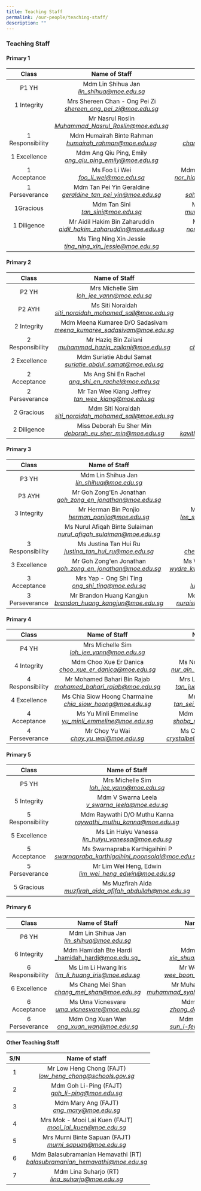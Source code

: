 ```yaml
---
title: Teaching Staff
permalink: /our-people/teaching-staff/
description: ""
---
```

### Teaching Staff

#### Primary 1

| Class 	| Name of Staff<br> 	| Name of Staff 	|
|:---:	|:---:	|:---:	|
|  P1 YH 	| Mdm Lin Shihua Jan<br>_[lin\_shihua@moe.edu.sg](mailto:lin_shihua@moe.edu.sg)_ 	|  	|
|  1 Integrity 	| Mrs Shereen Chan - Ong Pei Zi<br>_[shereen_ong_pei_zi@moe.edu.sg](mailto:shereen_ong_pei_zi@moe.edu.sg)_ 	|  Mdm He Jingwen<br>_[he_jingwen@moe.edu.sg](mailto:he_jingwen@moe.edu.sg)_|
| |Mr Nasrul Roslin<br> _[Muhammad_Nasrul_Roslin@moe.edu.sg](mailto:Muhammad_Nasrul_Roslin@moe.edu.sg)_  | |
| 1 Responsibility 	| Mdm Humairah Binte Rahman <br>_[humairah_rahman@moe.edu.sg](mailto:HUMAIRAH_RAHMAN@moe.edu.sg)_ 	| Mrs Dawn Kuah<br>_[chan_wee_teng_dawn@moe.edu.sg](mailto:chan_wee_teng_dawn@moe.edu.sg)_ 	|
|  1 Excellence 	|   Mdm Ang Qiu Ping, Emily<br>_[ang_qiu_ping_emily@moe.edu.sg](mailto:ang_qiu_ping_emily@moe.edu.sg)_  	| Mdm Yap Lay Hong <br>[yap_lay_hong@moe.edu.sg](mailto:yap_lay_hong@moe.edu.sg) 	|
|  1 Acceptance 	| Ms Foo Li Wei<br>_[foo_li_wei@moe.edu.sg](mailto:foo_li_wei@moe.edu.sg)_   	|  Mdm Nor Hidayah Bte Abdul Rahman <br>_[nor_hidayah_abdul_rahman@moe.edu.sg](mailto:nor_hidayah_abdul_rahman@moe.edu.sg)_ 	|
|  1 Perseverance 	| Mdm Tan Pei Yin Geraldine<br>_[geraldine_tan_pei_yin@moe.edu.sg](mailto:geraldine_tan_pei_yin@moe.edu.sg)_ 	| Mr Saharudin B Osman<br>_[saharudin_b_osman@moe.edu.sg](mailto:saharudin_b_osman@moe.edu.sg)_ 	|
|  1Gracious 	| Mdm Tan Sini<br>_[tan_sini@moe.edu.sg](mailto:tan_sini@moe.edu.sg)_ 	| Mdm Muneera Bte Abu Bakar<br>_[muneera_abu_bakar@moe.edu.sg](mailto:muneera_abu_bakar@moe.edu.sg)_ 	| 
|  1 Diligence 	| Mr Aidil Hakim Bin Zaharuddin<br>_[aidil_hakim_zaharuddin@moe.edu.sg](mailto:aidil_hakim_zaharuddin@moe.edu.sg)_   	| Mdm Norlila Bte Abdul Ghani<br>_[norlila_abdul_ghani@moe.edu.sg](mailto:norlila_abdul_ghani@moe.edu.sg)_|
| | Ms Ting Ning Xin Jessie<br>_[ting_ning_xin_jessie@moe.edu.sg](mailto:ting_ning_xin_jessie@moe.edu.sg)_   	| |


#### Primary 2

| Class 	| Name of Staff 	| Name of Staff 	|
|:---:	|:---:	|:---:	|
| P2 YH 	| Mrs Michelle Sim<br>_[loh_jee_yann@moe.edu.sg](mailto:loh_jee_yann@moe.edu.sg)_<br> 	|  	|
| P2 AYH 	| Ms Siti Noraidah <br>_[siti_noraidah_mohamed_sall@moe.edu.sg](mailto:siti_noraidah_mohamed_sall@moe.edu.sg)_<br> 	|  	|
| 2 Integrity  	| Mdm Meena Kumaree D/O Sadasivam<br>_[meena_kumaree_sadasivam@moe.edu.sg](mailto:meena_kumaree_sadasivam@moe.edu.sg)_ 	| |
| 2 Responsibility 	| Mr Haziq Bin Zailani<br>_[muhammad_haziq_zailani@moe.edu.sg](mailto:muhammad_haziq_zailani@moe.edu.sg)_ 	| Ms Chu Yun Li Lynnette<br>_[chu_yun_li_lynnette@moe.edu.sg](mailto:chu_yun_li_lynnette@moe.edu.sg)_  	|
|  2 Excellence 	| Mdm Suriatie Abdul Samat<br>_[suriatie_abdul_samat@moe.edu.sg](mailto:suriatie_abdul_samat@moe.edu.sg)_ 	| Ms Grace Tan<br>_[grace_tan@moe.edu.sg](mailto:grace_tan@moe.edu.sg)_ 	|
|  2 Acceptance 	|  Ms Ang Shi En Rachel<br>_[ang_shi_en_rachel@moe.edu.sg](mailto:ang_shi_en_rachel@moe.edu.sg)_   	| |
|  2 Perseverance 	| Mr Tan Wee Kiang Jeffrey<br>_[tan_wee_kiang@moe.edu.sg](mailto:tan_wee_kiang@moe.edu.sg)_ 	| Mdm Chen Xiang<br>_[chen_xiang@moe.edu.sg](mailto:chen_xiang@moe.edu.sg)_ 	|
|  2 Gracious 	| Mdm Siti Noraidah <br>_[siti_noraidah_mohamed_sall@moe.edu.sg](mailto:siti_noraidah_mohamed_sall@moe.edu.sg)_	| Mr Yan Teck Whye<br>_[yan_teck_whye@moe.edu.sg](mailto:yan_teck_whye@moe.edu.sg)_  	|
|  2 Diligence  	| Miss Deborah Eu Sher Min<br>_[deborah\_eu\_sher\_min@moe.edu.sg](mailto:deborah_eu_sher_min@moe.edu.sg)_ 	|  Ms Kavitha Soundarapandian<br>_[kavitha_soundarapandian@moe.edu.sg](mailto:kavitha_soundarapandian@moe.edu.sg)_  	|

#### Primary 3

| Class 	| Name of Staff 	| Name of Staff 	|
|:---:	|:---:	|:---:	|
| P3 YH 	| Mdm Lin Shihua Jan<br>_[lin_shihua@moe.edu.sg](mailto:lin_shihua@moe.edu.sg)_   	| <br>  	|
| P3 AYH 	| Mr Goh Zong'En Jonathan<br>_[goh_zong_en_jonathan@moe.edu.sg](mailto:goh_zong_en_jonathan@moe.edu.sg)_   	| <br>  	|
|  3 Integrity 	| Mr Herman Bin Ponjio<br>_[herman_ponijo@moe.edu.sg](mailto:herman_ponijo@moe.edu.sg)_ 	| Mdm Lee Siew Teng <br>_[lee_siew_teng@moe.edu.sg](mailto:lee_siew_teng@moe.edu.sg)_ 	|
| 	| Ms Nurul Afiqah Binte Sulaiman<br>_[nurul_afiqah_sulaiman@moe.edu.sg](mailto:nurul_afiqah_sulaiman@moe.edu.sg)_ 	|	|
| 3 Responsibility 	| Ms Justina Tan Hui Ru<br>_[justina_tan_hui_ru@moe.edu.sg](mailto:justina_tan_hui_ru@moe.edu.sg)_  	| Mdm Chen Liqin<br>_[chen_li_qin@moe.edu.sg](mailto:chen_li_qin@moe.edu.sg)_   	|
|    3 Excellence 	| Mr Goh Zong'en Jonathan<br>_[goh_zong_en_jonathan@moe.edu.sg](mailto:goh_zong_en_jonathan@moe.edu.sg)_ 	| Ms Wydre Kwek Wei Ting<br>_[wydre_kwek_wei_ting@moe.edu.sg](mailto:wydre_kwek_wei_ting@moe.edu.sg)_ 	|
|  3 Acceptance 	| Mrs Yap - Ong Shi Ting<br>_[ong_shi_ting@moe.edu.sg](mailto:ong_shi_ting@moe.edu.sg)_ 	| Ms Lu Ying<br>_[lu_ying@moe.edu.sg](mailto:lu_ying@moe.edu.sg)_ 	|
|   3 Perseverance 	| Mr Brandon Huang Kangjun<br>_[brandon_huang_kangjun@moe.edu.sg](mailto:brandon_huang_kangjun@moe.edu.sg)_ 	|  Mdm Nuraishah Jamal <br>_[nuraishah_jamal@moe.edu.sg](mailto:nuraishah_jamal@moe.edu.sg)_ 	|

#### Primary 4

| Class 	| Name of Staff 	| Name of Staff 	|
|:---:	|:---:	|:---:	|
| P4 YH 	| Mrs Michelle Sim<br>_[loh_jee_yann@moe.edu.sg](mailto:loh_jee_yann@moe.edu.sg)_ 	|  	|
|  4 Integrity 	| Mdm Choo Xue Er Danica<br> _[choo_xue_er_danica@moe.edu.sg](mailto:choo_xue_er_danica@moe.edu.sg)_  	| Ms Nur Ain Binti Borhan<br>_[nur_ain_borhan@moe.edu.sg](mailto:nur_ain_borhan@moe.edu.sg)_ 	|
| 4 Responsibility 	| Mr Mohamed Bahari Bin Rajab<br>_[mohamed_bahari_rajab@moe.edu.sg](mailto:mohamed_bahari_rajab@moe.edu.sg)_	| Mrs Lim - Tan Jue Ying <br>_[tan_jue_ying@moe.edu.sg](mailto:tan_jue_ying@moe.edu.sg)_<br> 	|
|    4 Excellence 	| Ms Chia Siow Hoong Charmaine<br>_[chia_siow_hoong@moe.edu.sg](mailto:chia_siow_hoong@moe.edu.sg)_ 	| Mr Tan Sei Hiong<br>_[tan_sei_hiong@moe.edu.sg](mailto:tan_sei_hiong@moe.edu.sg)_ 	|
|   4 Acceptance 	| Ms Yu Minli Emmeline<br>_[yu_minli_emmeline@moe.edu.sg](mailto:yu_minli_emmeline@moe.edu.sg)_  	| Mdm Shoba D/O Mohan<br>_[shoba_mohan@moe.edu.sg](mailto:shoba_mohan@moe.edu.sg)_ 	|
|   4 Perseverance 	| Mr Choy Yu Wai<br>_[choy_yu_wai@moe.edu.sg](mailto:choy_yu_wai@moe.edu.sg)_   	| Ms Crystalbelle Chang<br>_[crystalbelle_chang@moe.edu.sg](mailto:crystalbelle_chang@moe.edu.sg)_ 	|


#### Primary 5

| Class 	| Name of Staff 	| Name of Staff 	|
|:---:	|:---:	|:---:	|
| P5 YH 	| Mrs Michelle Sim<br>_[loh_jee_yann@moe.edu.sg](mailto:loh_jee_yann@moe.edu.sg)_    	|  	|
| 5 Integrity  	| Mdm V Swarna Leela<br>_[v_swarna_leela@moe.edu.sg](mailto:v_swarna_leela@moe.edu.sg)_ 	| Mdm Sun Ming Ming<br>_[sun_mingming@moe.edu.sg](mailto:sun_mingming@moe.edu.sg)_  	|
| 5 Responsibility 	| Mdm Raywathi D/O Muthu Kanna<br>_[raywathi_muthu_kanna@moe.edu.sg](mailto:raywathi_muthu_kanna@moe.edu.sg)_ 	| Mr Chen Xianghao Keith<br>_[chen_xianghao@moe.edu.sg](mailto:chen_xianghao@moe.edu.sg)_ 	|
| 5 Excellence  	| Ms Lin Huiyu Vanessa<br>_[lin_huiyu_vanessa@moe.edu.sg](mailto:lin_huiyu_vanessa@moe.edu.sg)_ 	|  Mr Syed Imran Bin Jamaluddin<br>_[syed_imran_jamaludin@moe.edu.sg](mailto:syed_imran_jamaludin@moe.edu.sg)_ 	|
|    5 Acceptance 	| Ms Swarnapraba Karthigaihini P<br>_[swarnapraba_karthigaihini_poonsolai@moe.edu.sg](mailto:swarnapraba_karthigaihini_poonsolai@moe.edu.sg)_  	| Ms Lee Hon Choo<br>_[lee_hon_choo@moe.edu.sg](mailto:lee_hon_choo@moe.edu.sg)_ 
|     5 Perseverance 	| Mr Lim Wei Heng, Edwin <br>_[lim_wei_heng_edwin@moe.edu.sg](mailto:lim_wei_heng_edwin@moe.edu.sg)_ 	| Ms Lim Ai Ying Angie<br>_[lim_ai_ying@moe.edu.sg](mailto:lim_ai_ying@moe.edu.sg)_  	|
5 Gracious 	| Ms Muzfirah Aida <br>_[muzfirah_aida_afifah_abdullah@moe.edu.sg ](mailto:muzfirah_aida_afifah_abdullah@moe.edu.sg )_ 	| Ms See Toh Jie Min<br>_[see_toh_jie_min@moe.edu.sg](mailto:see_toh_jie_min@moe.edu.sg)_  	|

#### Primary 6

| Class 	| Name of Staff 	| Name of Staff 	|
|:---:	|:---:	|:---:	|
| P6 YH 	| Mdm Lin Shihua Jan<br>_[lin_shihua@moe.edu.sg](mailto:lin_shihua@moe.edu.sg)_    	|   	|
|  6 Integrity 	| Mdm Hamidah Bte Hardi<br>[_hamidah_hardi@moe.edu.sg_](mailto:hamidah_hardi@moe.edu.sg) 	| Mdm Xie Shuang<br>_[xie_shuang@moe.edu.sg](mailto:xie_shuang@moe.edu.sg)_   	|
|  6 Responsibility 	|     Ms Lim Li Hwang Iris<br>_[lim_li_huang_iris@moe.edu.sg](mailto:lim_li_huang_iris@moe.edu.sg)_ 	| Mr Wee Boon Nee<br>_[wee_boon_nee@moe.edu.sg](mailto:wee_boon_nee@moe.edu.sg)_ 	|
|     6 Excellence 	| Ms Chang Mei Shan<br>_[chang_mei_shan@moe.edu.sg](mailto:chang_mei_shan@moe.edu.sg)_ 	| Mr Muhammad Syahriel <br>_[muhammad_syahriel_sukar@moe.edu.sg](mailto:muhammad_syahriel_sukar@moe.edu.sg)_ 	|
|  6 Acceptance 	| Ms Uma Vicnesvare<br>_[uma_vicnesvare@moe.edu.sg](mailto:uma_vicnesvare@moe.edu.sg)_ 	| Mdm Zhong Dan<br>_[zhong_dan@moe.edu.sg ](mailto:zhong_dan@moe.edu.sg )_  	|
| 6 Perseverance 	| Mdm Ong Xuan Wan<br>_[ong_xuan_wan@moe.edu.sg ](mailto:ong_xuan_wan@moe.edu.sg )_ 	| Mdm Sun I - Feng<br>_[sun_i-feng@moe.edu.sg ](mailto:sun_i-feng@moe.edu.sg )_ 	|

#### Other Teaching Staff

| S/N 	| Name of staff 	|
|:---:	|:---:	|
| 1 	| Mr Low Heng Chong (FAJT)<br>_[low\_heng\_chong@schools.gov.sg](mailto:low_heng_chong@schools.gov.sg)_	|
| 2 	| Mdm Goh Li-Ping (FAJT) <br>_[goh\_li-ping@moe.edu.sg](mailto:goh_li-ping@moe.edu.sg)_  	|
| 3 	| Mdm Mary Ang (FAJT) <br>_[ang\_mary@moe.edu.sg](mailto:ang_mary@moe.edu.sg)_ 	|
| 4 	|  Mrs Mok - Mooi Lai Kuen (FAJT)<br>_[mooi\_lai\_kuen@moe.edu.sg](mailto:mooi_lai_kuen@moe.edu.sg)_ 	|
|  5 	|  Mrs Murni Binte Sapuan (FAJT) <br>_[murni\_sapuan@moe.edu.sg](mailto:murni_sapuan@moe.edu.sg)_  	|
|  6 	| Mdm Balasubramanian Hemavathi (RT)<br> _[balasubramanian\_hemavathi@moe.edu.sg](mailto:balasubramanian_hemavathi@moe.edu.sg)_    	|
|  7 	|  Mdm Lina Suharjo (RT)<br>_[lina\_suharjo@moe.edu.sg](mailto:lina_suharjo@moe.edu.sg)_  	|